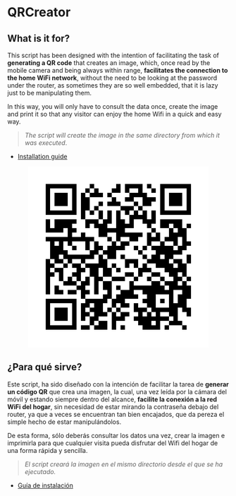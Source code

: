 # QRCreator

## What is it for?

This script has been designed with the intention of facilitating the task of **generating a QR code** that creates an image, which, once read by the mobile camera and being always within range, **facilitates the connection to the home WiFi network**, without the need to be looking at the password under the router, as sometimes they are so well embedded, that it is lazy just to be manipulating them. 

In this way, you will only have to consult the data once, create the image and print it so that any visitor can enjoy the home Wifi in a quick and easy way.

>_The script will create the image in the same directory from which it was executed_.

- [Installation guide](/docs/English/qr_creator_installation.md)


<div align="center">

![LinkedIn](/QRCreator/img/qr_linkedin.png)

</div>

## ¿Para qué sirve?

Este script, ha sido diseñado con la intención de facilitar la tarea de **generar un código QR** que crea una imagen, la cual, una vez leída por la cámara del móvil y estando siempre dentro del alcance, **facilite la conexión a la red WiFi del hogar**, sin necesidad de estar mirando la contraseña debajo del router, ya que a veces se encuentran tan bien encajados, que da pereza el simple hecho de estar manipulándolos. 

De esta forma, sólo deberás consultar los datos una vez, crear la imagen e imprimirla para que cualquier visita pueda disfrutar del Wifi del hogar de una forma rápida y sencilla.

>_El script creará la imagen en el mismo directorio desde el que se ha ejecutado._

- [Guía de instalación](/docs/Español/qr_creator_instalación.md)